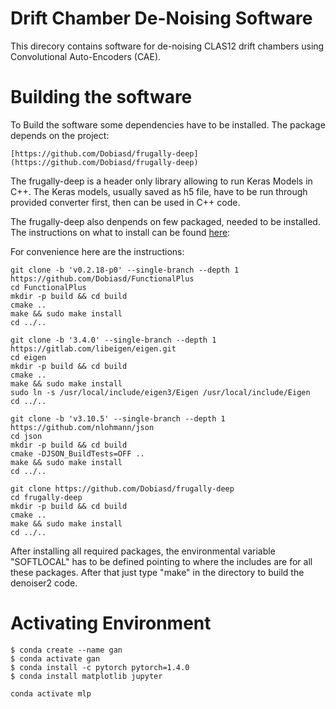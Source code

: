 # Drift Chamber De-Noising Software

This direcory contains software for de-noising CLAS12 drift chambers
using Convolutional Auto-Encoders (CAE).

# Building the software

To Build the software some dependencies have to be installed. The package
depends on the project:

```
[https://github.com/Dobiasd/frugally-deep](https://github.com/Dobiasd/frugally-deep)
```

The frugally-deep is a header only library allowing to run Keras Models
in C++. The Keras models, usually saved as h5 file, have to be run through
provided converter first, then can be used in C++ code.

The frugally-deep also denpends on few packaged, needed to be installed.
The instructions on what to install can be found [here](https://github.com/Dobiasd/frugally-deep/blob/master/INSTALL.md):

For convenience here are the instructions:

```
git clone -b 'v0.2.18-p0' --single-branch --depth 1 https://github.com/Dobiasd/FunctionalPlus
cd FunctionalPlus
mkdir -p build && cd build
cmake ..
make && sudo make install
cd ../..

git clone -b '3.4.0' --single-branch --depth 1 https://gitlab.com/libeigen/eigen.git
cd eigen
mkdir -p build && cd build
cmake ..
make && sudo make install
sudo ln -s /usr/local/include/eigen3/Eigen /usr/local/include/Eigen
cd ../..

git clone -b 'v3.10.5' --single-branch --depth 1 https://github.com/nlohmann/json
cd json
mkdir -p build && cd build
cmake -DJSON_BuildTests=OFF ..
make && sudo make install
cd ../..

git clone https://github.com/Dobiasd/frugally-deep
cd frugally-deep
mkdir -p build && cd build
cmake ..
make && sudo make install
cd ../..
```

After installing all required packages, the environmental variable "SOFTLOCAL"
has to be defined pointing to where the includes are for all these packages.
After that just type "make" in the directory to build the denoiser2 code.


# Activating Environment

```
$ conda create --name gan
$ conda activate gan
$ conda install -c pytorch pytorch=1.4.0
$ conda install matplotlib jupyter
```

```
conda activate mlp
```

